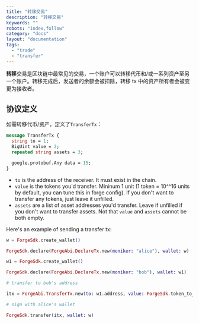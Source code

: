 ```yaml
---
title: "转移交易"
description: "转移交易"
keywords: ""
robots: "index,follow"
category: "docs"
layout: "documentation"
tags:
  - "trade"
  - "transfer"
---
```


**转移**交易是区块链中最常见的交易，一个账户可以转移代币和/或一系列资产至另一个账户。转移完成后，发送者的余额会被扣除，转移 tx 中的资产所有者会被变更为接收者。

## 协议定义

如需转移代币/资产，定义了`TransferTx`：

```proto
message TransferTx {
  string to = 1;
  BigUint value = 2;
  repeated string assets = 3;

  google.protobuf.Any data = 15;
}
```

- `to` is the address of the receiver. It must exist in the chain.
- `value` is the tokens you'd transfer. Mininum 1 unit (1 token = 10^^16 units by default, you can tune this in forge config). If you don't want to transfer any tokens, just leave it unfilled.
- `assets` are a list of asset addresses you'd transfer. Leave if unfilled if you don't want to transfer assets. Not that `value` and `assets` cannot be both empty.

Here's an example of sending a transfer tx:

```elixir
w = ForgeSdk.create_wallet()

ForgeSdk.declare(ForgeAbi.DeclareTx.new(moniker: "alice"), wallet: w)

w1 = ForgeSdk.create_wallet()

ForgeSdk.declare(ForgeAbi.DeclareTx.new(moniker: "bob"), wallet: w1)

# transfer to bob's address

itx = ForgeAbi.TransferTx.new(to: w1.address, value: ForgeSdk.token_to_unit(1))

# sign with alice's wallet

ForgeSdk.transfer(itx, wallet: w)
```
